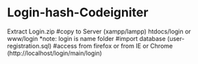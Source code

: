 # Login-hash-Codeigniter
Extract Login.zip 
#copy to Server (xampp/lampp) htdocs/login or  www/login *note: login is name folder
#import database (user-registration.sql)
#access from firefox or from IE or Chrome (http://localhost/login/main/login)
